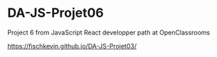 # DA-JS-Projet06

Project 6 from JavaScript React developper path at OpenClassrooms 

https://fischkevin.github.io/DA-JS-Projet03/
